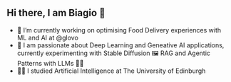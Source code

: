 ## Hi there, I am Biagio 👋

- 🔭 I’m currently working on optimising Food Delivery experiences with ML and AI at @glovo
- 🌱 I am passionate about Deep Learning and Geneative AI applications, currently experimenting with Stable Diffusion 🖼️ RAG and Agentic Patterns with LLMs 📖🤖
- 👨‍🎓 I studied Artificial Intelligence at The University of Edinburgh

<!--
**BiagioAntonelli/BiagioAntonelli** is a ✨ _special_ ✨ repository because its `README.md` (this file) appears on your GitHub profile.

Here are some ideas to get you started:

- 🔭 I’m currently working on ...
- 🌱 I’m currently learning ...
- 👯 I’m looking to collaborate on ...
- 🤔 I’m looking for help with ...
- 💬 Ask me about ...
- 📫 How to reach me: ...
- 😄 Pronouns: ...
- 👨‍🎓
- ⚡ Fun fact: ...
-->
